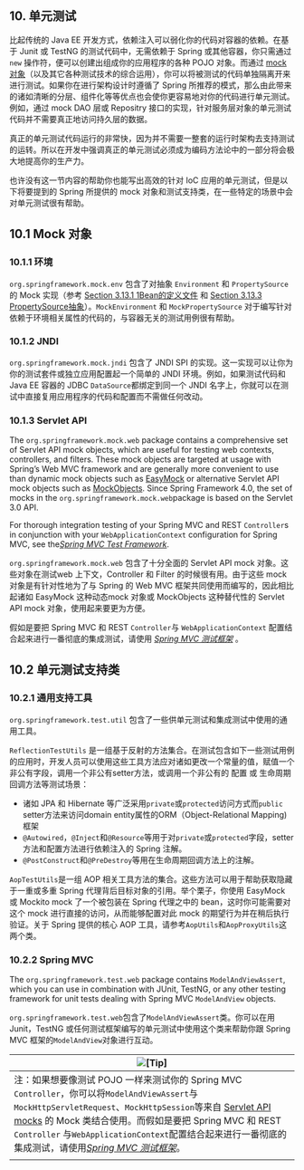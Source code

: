 ## 10. 单元测试

比起传统的 Java EE 开发方式，依赖注入可以弱化你的代码对容器的依赖。在基于 Junit 或 TestNG 的测试代码中，无需依赖于 Spring 或其他容器，你只需通过 `new` 操作符，便可以创建出组成你的应用程序的各种 POJO 对象。而通过 [mock 对象](http://docs.spring.io/spring/docs/5.0.0.M5/spring-framework-reference/htmlsingle/#mock-objects)（以及其它各种测试技术的综合运用），你可以将被测试的代码单独隔离开来进行测试。如果你在进行架构设计时遵循了 Spring 所推荐的模式，那么由此带来的诸如清晰的分层、组件化等等优点也会使你更容易地对你的代码进行单元测试。例如，通过 mock DAO 层或 Repositry 接口的实现，针对服务层对象的单元测试代码并不需要真正地访问持久层的数据。

真正的单元测试代码运行的非常快，因为并不需要一整套的运行时架构去支持测试的运转。所以在开发中强调真正的单元测试必须成为编码方法论中的一部分将会极大地提高你的生产力。

也许没有这一节内容的帮助你也能写出高效的针对 IoC 应用的单元测试，但是以下将要提到的 Spring 所提供的 mock 对象和测试支持类，在一些特定的场景中会对单元测试很有帮助。

## 10.1 Mock 对象

### 10.1.1 环境

`org.springframework.mock.env` 包含了对抽象 `Environment` 和 `PropertySource` 的 Mock 实现（参考 [Section 3.13.1 1Bean的定义文件](http://docs.spring.io/spring/docs/5.0.0.M5/spring-framework-reference/htmlsingle/#beans-definition-profiles) 和 [Section 3.13.3 PropertySource抽象](http://docs.spring.io/spring/docs/5.0.0.M5/spring-framework-reference/htmlsingle/#beans-property-source-abstraction)）。`MockEnvironment` 和 `MockPropertySource` 对于编写针对依赖于环境相关属性的代码的，与容器无关的测试用例很有帮助。

### 10.1.2 JNDI

`org.springframework.mock.jndi` 包含了 JNDI SPI 的实现。这一实现可以让你为你的测试套件或独立应用配置起一个简单的 JNDI 环境。例如，如果测试代码和 Java EE 容器的 JDBC `DataSource`都绑定到同一个 JNDI 名字上，你就可以在测试中直接复用应用程序的代码和配置而不需做任何改动。

### 10.1.3 Servlet API

The `org.springframework.mock.web` package contains a comprehensive set of Servlet API mock objects, which are useful for testing web contexts, controllers, and filters. These mock objects are targeted at usage with Spring’s Web MVC framework and are generally more convenient to use than dynamic mock objects such as [EasyMock](http://www.easymock.org/) or alternative Servlet API mock objects such as [MockObjects](http://www.mockobjects.com/). Since Spring Framework 4.0, the set of mocks in the `org.springframework.mock.web`package is based on the Servlet 3.0 API.

For thorough integration testing of your Spring MVC and REST `Controller`s in conjunction with your `WebApplicationContext` configuration for Spring MVC, see the[_Spring MVC Test Framework_](http://docs.spring.io/spring/docs/5.0.0.M5/spring-framework-reference/htmlsingle/#spring-mvc-test-framework).

`org.springframework.mock.web` 包含了十分全面的 Servlet API mock 对象。这些对象在测试web 上下文，Controller 和 Filter 的时候很有用。由于这些 mock 对象是有针对性地为了与 Spring 的 Web MVC 框架共同使用而编写的，因此相比起诸如 EasyMock 这种动态mock 对象或 MockObjects 这种替代性的 Servlet API mock 对象，使用起来要更为方便。

假如是要把 Spring MVC 和 REST `Controller`与 `WebApplicationContext` 配置结合起来进行一番彻底的集成测试，请使用 [_Spring MVC 测试框架_](http://docs.spring.io/spring/docs/5.0.0.M5/spring-framework-reference/htmlsingle/#spring-mvc-test-framework) 。

## 10.2 单元测试支持类

### 10.2.1 通用支持工具

`org.springframework.test.util` 包含了一些供单元测试和集成测试中使用的通用工具。

`ReflectionTestUtils` 是一组基于反射的方法集合。在测试包含如下一些测试用例的应用时，开发人员可以使用这些工具方法应对诸如更改一个常量的值，赋值一个非公有字段，调用一个非公有setter方法，或调用一个非公有的 配置 或 生命周期 回调方法等测试场景：

* 诸如 JPA 和 Hibernate 等广泛采用`private`或`protected`访问方式而`public` setter方法来访问domain entity属性的ORM（Object-Relational Mapping\)框架
* `@Autowired`，`@Inject`和`@Resource`等用于对`private`或`protected`字段，setter 方法和配置方法进行依赖注入的 Spring 注解。
* `@PostConstruct`和`@PreDestroy`等用在生命周期回调方法上的注解。

`AopTestUtils`是一组 AOP 相关工具方法的集合。这些方法可以用于帮助获取隐藏于一重或多重 Spring 代理背后目标对象的引用。举个栗子，你使用 EasyMock 或 Mockito mock 了一个被包装在 Spring 代理之中的 bean，这时你可能需要对这个 mock 进行直接的访问，从而能够配置对此 mock 的期望行为并在稍后执行验证。关于 Spring 提供的核心 AOP 工具，请参考`AopUtils`和`AopProxyUtils`这两个类。

### 10.2.2 Spring MVC

The `org.springframework.test.web` package contains `ModelAndViewAssert`, which you can use in combination with JUnit, TestNG, or any other testing framework for unit tests dealing with Spring MVC `ModelAndView` objects.

`org.springframework.test.web`包含了`ModelAndViewAssert`类。你可以在用 Junit，TestNG 或任何测试框架编写的单元测试中使用这个类来帮助你跟 Spring MVC 框架的`ModelAndView`对象进行互动。

| ![\[Tip\]](http://docs.spring.io/spring/docs/5.0.0.M5/spring-framework-reference/htmlsingle/images/tip.png.pagespeed.ce.w22Wv-tZ37.png) |
| --- |
| 注：如果想要像测试 POJO 一样来测试你的 Spring MVC `Controller`，你可以将`ModelAndViewAssert`与`MockHttpServletRequest`、`MockHttpSession`等来自 [Servlet API mocks](#) 的 Mock 类结合使用。而假如是要把 Spring MVC 和 REST `Controller` 与`WebApplicationContext`配置结合起来进行一番彻底的集成测试，请使用[_Spring MVC 测试框架_](#)。 |
|  |



